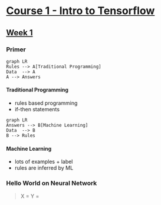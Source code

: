 # [Course 1 - Intro to Tensorflow](https://www.coursera.org/learn/introduction-tensorflow/home/welcome)

## [Week 1](https://www.coursera.org/learn/introduction-tensorflow/home/week/1)

### Primer
```mermaid
graph LR
Rules --> A[Traditional Programming]
Data  --> A
A --> Answers
```
#### Traditional Programming
- rules based programming
- if-then statements

```mermaid
graph LR
Answers --> B[Machine Learning]
Data  --> B
B --> Rules
```
#### Machine Learning
- lots of examples + label
- rules are inferred by ML

### Hello World on Neural Network
> X = 
> Y = 
<!--stackedit_data:
eyJoaXN0b3J5IjpbMTgwMDQ1MjY4NywtMTExNDY4NTQwNywtOT
A1NTQ4ODI3LDczMDk5ODExNl19
-->